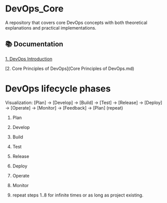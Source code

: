 # DevOps_Core
A repository that covers core DevOps concepts with both theoretical explanations and practical implementations.

## 📚 Documentation
  [1. DevOps Introduction](DevOpsIntroduction.md)
  
  [2. Core Principles of DevOps](Core Principles of DevOps.md)


# DevOps lifecycle phases

Visualization:
  [Plan] → [Develop] → [Build] → [Test] → [Release] → [Deploy] → [Operate] → [Monitor] → [Feedback] → [Plan] (repeat)

1. Plan

2. Develop

3. Build

4. Test

5. Release

6. Deploy

7. Operate

8. Monitor

9. repeat steps 1..8 for infinite times or as long as project existing.

